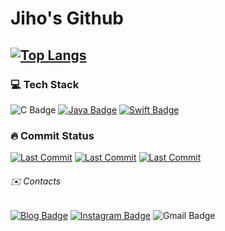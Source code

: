 <!--
**jihoooo97/jihoooo97** is a ✨ _special_ ✨ repository because its `README.md` (this file) appears on your GitHub profile.

Here are some ideas to get you started:

- 🔭 I’m currently working on ...
- 🌱 I’m currently learning ...
- 👯 I’m looking to collaborate on ...
- 🤔 I’m looking for help with ...
- 💬 Ask me about ...
- 📫 How to reach me: ...
- 😄 Pronouns: ...
- ⚡ Fun fact: ...
-->
# **Jiho's Github**
[![Top Langs](https://github-readme-stats.vercel.app/api/top-langs/?username=jihoooo97&layout=compact)](https://github.com/jihoooo97)
---


### 💻 Tech Stack 
![C Badge](https://img.shields.io/badge/-C-white?style=flat&labelColor=A8B9CC&logo=C&logoColor=white)
[![Java Badge](https://img.shields.io/badge/-Java-white?style=flat&labelColor=007396&logo=Java&logoColor=white)](https://github.com/jihoooo97/Algorithm)
[![Swift Badge](https://img.shields.io/badge/-Swift-white?style=flat&labelColor=F05138&logo=Swift&logoColor=white)](https://github.com/jihoooo97/Swift)  

### 🔥 Commit Status 
[![Last Commit](https://img.shields.io/github/last-commit/jihoooo97/Algorithm?style=flat&labelColor=white&logo=Java&logoColor=007396)](https://github.com/jihoooo97/Algorithm)
[![Last Commit](https://img.shields.io/github/last-commit/jihoooo97/Swift?style=flat&labelColor=white&logo=Swift&logoColor=F05138)](https://github.com/jihoooo97/Swift)
[![Last Commit](https://img.shields.io/github/last-commit/jihoooo97/XCode?style=flat&labelColor=white&logo=Apple&logoColor=black)](https://github.com/jihoooo97/XCode)

######  ✉️ Contacts
[![Blog Badge](https://img.shields.io/badge/-Blog-white?style=flat&logo=naver)](https://blog.naver.com/yjh7827)
[![Instagram Badge](https://img.shields.io/badge/-Instagram-white?style=flat&logo=instagram)](https://www.instagram.com/jiho__129/)
![Gmail Badge](https://img.shields.io/badge/-Gmail-white?style=flat&logo=gmail&yjh20927@gmail.com)

